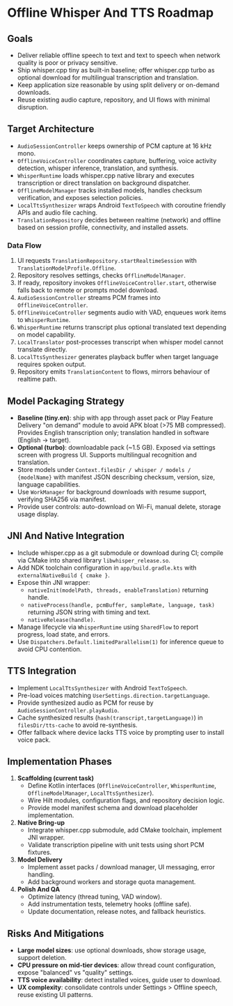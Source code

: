 # Offline Whisper And TTS Roadmap

## Goals
- Deliver reliable offline speech to text and text to speech when network quality is poor or privacy sensitive.
- Ship whisper.cpp tiny as built-in baseline; offer whisper.cpp turbo as optional download for multilingual transcription and translation.
- Keep application size reasonable by using split delivery or on-demand downloads.
- Reuse existing audio capture, repository, and UI flows with minimal disruption.

## Target Architecture
- `AudioSessionController` keeps ownership of PCM capture at 16 kHz mono.
- `OfflineVoiceController` coordinates capture, buffering, voice activity detection, whisper inference, translation, and synthesis.
- `WhisperRuntime` loads whisper.cpp native library and executes transcription or direct translation on background dispatcher.
- `OfflineModelManager` tracks installed models, handles checksum verification, and exposes selection policies.
- `LocalTtsSynthesizer` wraps Android `TextToSpeech` with coroutine friendly APIs and audio file caching.
- `TranslationRepository` decides between realtime (network) and offline based on session profile, connectivity, and installed assets.

### Data Flow
1. UI requests `TranslationRepository.startRealtimeSession` with `TranslationModelProfile.Offline`.
2. Repository resolves settings, checks `OfflineModelManager`.
3. If ready, repository invokes `OfflineVoiceController.start`, otherwise falls back to remote or prompts model download.
4. `AudioSessionController` streams PCM frames into `OfflineVoiceController`.
5. `OfflineVoiceController` segments audio with VAD, enqueues work items to `WhisperRuntime`.
6. `WhisperRuntime` returns transcript plus optional translated text depending on model capability.
7. `LocalTranslator` post-processes transcript when whisper model cannot translate directly.
8. `LocalTtsSynthesizer` generates playback buffer when target language requires spoken output.
9. Repository emits `TranslationContent` to flows, mirrors behaviour of realtime path.

## Model Packaging Strategy
- **Baseline (tiny.en)**: ship with app through asset pack or Play Feature Delivery "on demand" module to avoid APK bloat (>75 MB compressed). Provides English transcription only; translation handled in software (English -> target).
- **Optional (turbo)**: downloadable pack (~1.5 GB). Exposed via settings screen with progress UI. Supports multilingual recognition and translation.
- Store models under `Context.filesDir / whisper / models / {modelName}` with manifest JSON describing checksum, version, size, language capabilities.
- Use `WorkManager` for background downloads with resume support, verifying SHA256 via manifest.
- Provide user controls: auto-download on Wi-Fi, manual delete, storage usage display.

## JNI And Native Integration
- Include whisper.cpp as a git submodule or download during CI; compile via CMake into shared library `libwhisper_release.so`.
- Add NDK toolchain configuration in `app/build.gradle.kts` with `externalNativeBuild { cmake }`.
- Expose thin JNI wrapper:
  - `nativeInit(modelPath, threads, enableTranslation)` returning handle.
  - `nativeProcess(handle, pcmBuffer, sampleRate, language, task)` returning JSON string with timing and text.
  - `nativeRelease(handle)`.
- Manage lifecycle via `WhisperRuntime` using `SharedFlow` to report progress, load state, and errors.
- Use `Dispatchers.Default.limitedParallelism(1)` for inference queue to avoid CPU contention.

## TTS Integration
- Implement `LocalTtsSynthesizer` with Android `TextToSpeech`.
- Pre-load voices matching `UserSettings.direction.targetLanguage`.
- Provide synthesized audio as PCM for reuse by `AudioSessionController.playAudio`.
- Cache synthesized results (`hash(transcript,targetLanguage)`) in `filesDir/tts-cache` to avoid re-synthesis.
- Offer fallback where device lacks TTS voice by prompting user to install voice pack.

## Implementation Phases
1. **Scaffolding (current task)**  
   - Define Kotlin interfaces (`OfflineVoiceController`, `WhisperRuntime`, `OfflineModelManager`, `LocalTtsSynthesizer`).  
   - Wire Hilt modules, configuration flags, and repository decision logic.  
   - Provide model manifest schema and download placeholder implementation.
2. **Native Bring-up**  
   - Integrate whisper.cpp submodule, add CMake toolchain, implement JNI wrapper.  
   - Validate transcription pipeline with unit tests using short PCM fixtures.
3. **Model Delivery**  
   - Implement asset packs / download manager, UI messaging, error handling.  
   - Add background workers and storage quota management.
4. **Polish And QA**  
   - Optimize latency (thread tuning, VAD window).  
   - Add instrumentation tests, telemetry hooks (offline safe).  
   - Update documentation, release notes, and fallback heuristics.

## Risks And Mitigations
- **Large model sizes**: use optional downloads, show storage usage, support deletion.  
- **CPU pressure on mid-tier devices**: allow thread count configuration, expose "balanced" vs "quality" settings.  
- **TTS voice availability**: detect installed voices, guide user to download.  
- **UX complexity**: consolidate controls under Settings > Offline speech, reuse existing UI patterns.
